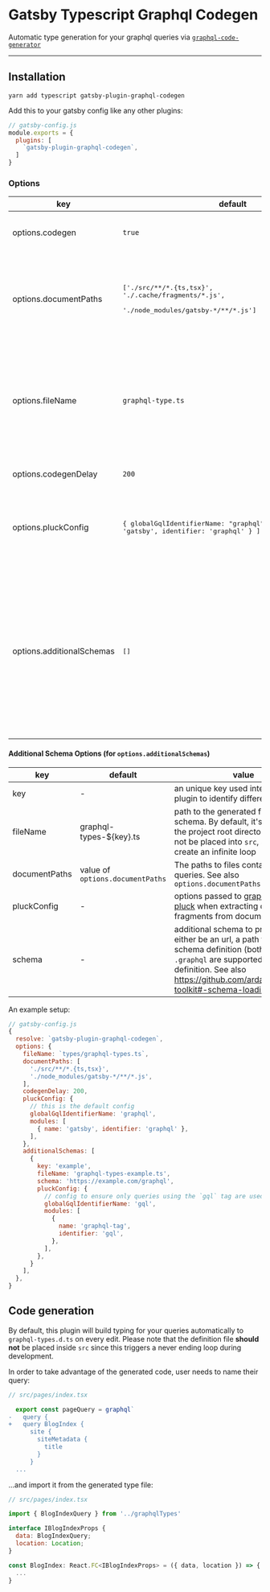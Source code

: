 # Gatsby Typescript Graphql Codegen

Automatic type generation for your graphql queries via [`graphql-code-generator`](https://github.com/dotansimha/graphql-code-generator)

---
## Installation

```
yarn add typescript gatsby-plugin-graphql-codegen
```

Add this to your gatsby config like any other plugins:
```js
// gatsby-config.js
module.exports = {
  plugins: [
    `gatsby-plugin-graphql-codegen`,
  ]
}
```

### Options

|key | default | value |
|---|---|---|
|options.codegen| `true` | enable / disable generating definitions for graphql queries|
|options.documentPaths| <pre>['./src/&ast;&ast;/&ast;.{ts,tsx}',<br/>'./.cache/fragments/&ast;.js', <br/>'./node_modules/gatsby-&ast;/&ast;&ast;/&ast;.js']</pre> | The paths to files containing graphql queries. <br/><small>⚠️ The default paths will be overwritten by the `documentPaths` you pass in, so please make sure to include *all* necessary paths ⚠️</small>
|options.fileName| `graphql-type.ts` | path to the generated file. By default, it's placed at the project root directory & it should not be placed into `src`, since this will create an infinite loop|
|options.codegenDelay| `200` | amount of delay from file change to codegen|
|options.pluckConfig| <pre>{ globalGqlIdentifierName: "graphql", modules: [ { name: 'gatsby', identifier: 'graphql' } ] }</pre> | options passed to [graphql-tag-pluck](https://github.com/ardatan/graphql-toolkit/tree/master/packages/graphql-tag-pluck) when extracting queries and fragments from documents |
|options.additionalSchemas| <pre>[]</pre> | array of additional schemas (other than the schema used by gatsby queries) for which types should be generated for. This is useful when you use client-side queries (e.g. with apollo-client) where you are querying another schema/endpoint |

#### Additional Schema Options (for `options.additionalSchemas`)
|key | default | value |
|---|---|---|
|key| - | an unique key used internally by this plugin to identify different schemas|
|fileName| graphql-types-${key}.ts | path to the generated file for this schema. By default, it's placed at the project root directory & it should not be placed into `src`, since this will create an infinite loop |
|documentPaths| value of `options.documentPaths` | The paths to files containing graphql queries.  See also `options.documentPaths` |
|pluckConfig| - | options passed to [graphql-tag-pluck](https://github.com/ardatan/graphql-toolkit/tree/master/packages/graphql-tag-pluck) when extracting queries and fragments from documents |
|schema| - | additional schema to process. Can either be an url, a path to a local schema definition (both `.json` and `.graphql` are supported) or an inline definition. See also https://github.com/ardatan/graphql-toolkit#-schema-loading |

An example setup:

```js
// gatsby-config.js
{
  resolve: `gatsby-plugin-graphql-codegen`,
  options: {
    fileName: `types/graphql-types.ts`,
    documentPaths: [
      './src/**/*.{ts,tsx}',
      './node_modules/gatsby-*/**/*.js',
    ],
    codegenDelay: 200,
    pluckConfig: {
      // this is the default config
      globalGqlIdentifierName: 'graphql',
      modules: [
        { name: 'gatsby', identifier: 'graphql' },
      ],
    },
    additionalSchemas: [
      {
        key: 'example',
        fileName: 'graphql-types-example.ts',
        schema: 'https://example.com/graphql',
        pluckConfig: {
          // config to ensure only queries using the `gql` tag are used for this schema
          globalGqlIdentifierName: 'gql',
          modules: [
            {
              name: 'graphql-tag',
              identifier: 'gql',
            },
          ],
        },
      }
    ],
  },
}
```

## Code generation

By default, this plugin will build typing for your queries automatically to `graphql-types.d.ts` on every edit. Please note that the definition file **should not** be placed inside `src` since this triggers a never ending loop during development.

In order to take advantage of the generated code, user needs to name their query:

```js
// src/pages/index.tsx

  export const pageQuery = graphql`
-   query {
+   query BlogIndex {
      site {
        siteMetadata {
          title
        }
      }
  ...
```

...and import it from the generated type file: 

```js
// src/pages/index.tsx

import { BlogIndexQuery } from '../graphqlTypes'

interface IBlogIndexProps {
  data: BlogIndexQuery;
  location: Location;
}

const BlogIndex: React.FC<IBlogIndexProps> = ({ data, location }) => {
  ...
}
```
